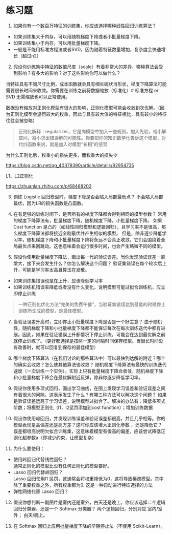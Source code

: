 # 练习题

1. 如果你有一个数百万特征的训练集，你应该选择哪种线性回归训练算法？

- 如果训练集大于内存，可以用随机梯度下降或者小批量梯度下降。
- 如果训练集小于内存，可以用批量梯度下降。
- 一般是不能用标准方程法或者SVD，因为随着特征数量增加，复杂度会快速增长（超过n2）



2. 假设你训练集中特征的数值尺度（scale）有着非常大的差异，哪种算法会受到影响？有多大的影响？对于这些影响你可以做什么？

当特征具有不同尺寸比例，成本函数就会具有细长碗状当形状，梯度下降算法可能需要很长时间来收敛。你需要在训练之前将数据缩放（标准化）# 标准方程 or SVD 无需缩放也可以正常使用。

数据没有缩放对正则化模型有很大的影响，正则化模型可能会收敛到次优解。（因为正则化模型会惩罚较大的权重，因此与具有较大值的特征相比，具有较小的特征往往会被忽略）

> 正则化解释：regularizer，它是向模型中加入一些规则，加入先验，缩小解空间，减小求出错误解的可能性。你要把你的知识数学化告诉这个模型，对代价函数来说，就是加入对模型“长相”的惩罚

为什么正则化后，权重小的损失更多，而权重大的损失少

https://blog.csdn.net/qq_40378390/article/details/82954735

L1、L2正则化

https://zhuanlan.zhihu.com/p/68488202



3. 训练 Logistic 回归模型时，梯度下降是否会陷入局部最低点？
不会陷入局部最优，因为LR的损失函数是凸函数。


4. 在有足够的训练时间下，是否所有的梯度下降都会得到相同的模型参数？
常用的梯度下降算法有，批量梯度下降，随机梯度下降，小批量梯度下降。 如果Cost function 是凸的（如线性回归模型和逻辑回归），且学习率不是很高，那么梯度下降算法都将接近全剧最优并产生相似的模型。 但是，除非逐步降低学习率，随机梯度下降和小批量梯度下降将永远不会真正收敛。它们会围绕着全局最优点来回跳动。这也意味着会运行很多时间，也会产生略微不同的模型。

5. 假设你使用批量梯度下降法，画出每一代的验证误差。当你发现验证误差一直增大，接下来会发生什么？你怎么解决这个问题？
验证集错误在每个轮次后上升，可能是学习率太高且算法在发散。
+ 如果训练集错误也是在上升，应该降低学习率
+ 如果训练机错误率降低或者没有什么变化，说明模型可能过拟合训练机，应立即停止训练
> 一种正则化优化方法“完美的免费午餐”，当验证集错误达到最低的时候停止训练所生成的模型，是最佳模型。

7. 当验证误差升高时，立即停止小批量梯度下降是否是一个好主意？
   由于随机性，随机梯度下降和小批量梯度下降都不能保证每次在每次训练迭代中都有进展。因此，如果在验证错误上升都情况下停止训练，可能会在达到最优解之前就停止训练了。（更好都选择是按照一定的间隔时间保存模型。当很长时间没有改善时，就可以回复到保存的最佳模型）

8. 哪个梯度下降算法（在我们讨论的那些算法中）可以最快到达解的附近？哪个的确实会收敛？怎么使其他算法也收敛？
   随机梯度下降算法有最快的训练迭代速度（一次训练一个实例）。实际上只有批量梯度下降会收敛，随机梯度下降和小批量梯度下降会在最优解附近反弹，除非你逐步降低学习率。

9.  假设你使用多项式回归，画出学习曲线，在图上发现学习误差和验证误差之间有着很大的间隙。这表示发生了什么？有哪三种方法可以解决这个问题？
    如果是验证误差远高于学习误差，说明模型过拟合了。解决的办法有：降低多项式阶数；将模型正则化（l1，l2惩罚添加到cost function）；增加训练数据

10. 假设你使用岭回归，并发现训练误差和验证误差都很高，并且几乎相等。你的模型表现是高偏差还是高方差？这时你应该增大正则化参数 ，还是降低它？  
    误差都很高说明欠拟合训练集，这意味着模型有很高的偏差，应该尝试降低正则化超参数a（即减少约束，让模型复杂）

11. 为什么要使用：
- 使用岭回归代替线性回归？  
  通常正则化的模型比没有任何正则化的模型要好。
- Lasso 回归代替岭回归？  
  Lasso 回归使用l1 惩罚，这通常会将权重降低为0，这将导致稀疏模型。其中除了重要权重之外，所有权重都为0. 这是一种自动进行特征选择的方法
- 弹性网络代替 Lasso 回归？


12. 假设你想判断一副图片是室内还是室外，白天还是晚上。你应该选择二个逻辑回归分类器，还是一个 Softmax 分类器？
   两个逻辑回归，分别对应 室内/室外； 白天/晚上。

13. 在 Softmax 回归上应用批量梯度下降的早期停止法（不使用 Scikit-Learn）。